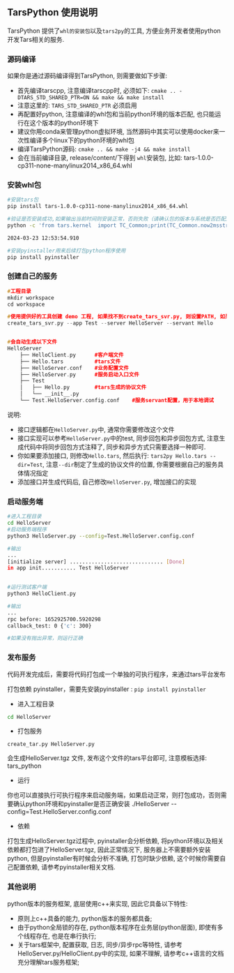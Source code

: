## TarsPython 使用说明

TarsPython 提供了`whl的安装包`以及`tars2py`的工具, 方便业务开发者使用python开发Tars相关的服务.

### 源码编译

如果你是通过源码编译得到TarsPython, 则需要做如下步骤:
- 首先编译tarscpp, 注意编译tarscpp时, 必须如下: `cmake .. -DTARS_STD_SHARED_PTR=ON && make && make install`
- 注意这里的: `TARS_STD_SHARED_PTR` 必须启用
- 再配置好python, 注意编译的whl包和当前python环境的版本匹配, 也只能运行在这个版本的python环境下
- 建议你用conda来管理python虚拟环境, 当然源码中其实可以使用docker来一次性编译多个linux下的python环境的whl包
- 编译TarsPython源码: `cmake .. && make -j4 && make install`
- 会在当前编译目录, release/content/下得到 `whl`安装包, 比如: tars-1.0.0-cp311-none-manylinux2014_x86_64.whl  

### 安装whl包

```sh
#安装tars包
pip install tars-1.0.0-cp311-none-manylinux2014_x86_64.whl 

#验证是否安装成功,如果输出当前时间则安装正常，否则失败（请确认包的版本与系统是否匹配）
python -c 'from tars.kernel  import TC_Common;print(TC_Common.now2msstr())' 

2024-03-23 12:53:54.910

#安装pyinstaller用来后续打包python程序使用
pip install pyinstaller

```

### 创建自己的服务


```c++
#工程目录
mkdir workspace
cd workspace

#使用提供好的工具创建 demo 工程, 如果找不到create_tars_svr.py, 则设置PATH, 如果是linux则为: $HOME/.local/bin/
create_tars_svr.py --app Test --server HelloServer --servant Hello


#会自动生成以下文件
HelloServer
    ├── HelloClient.py		#客户端文件
    ├── Hello.tars			#tars文件
    ├── HelloServer.conf	#业务配置文件
    ├── HelloServer.py		#服务启动入口文件
    ├── Test
    │   ├── Hello.py		#tars生成的协议文件
    │   └── __init__.py		
    └── Test.HelloServer.config.conf	#服务servant配置，用于本地调试
```

说明: 
- 接口逻辑都在`HelloServer.py`中, 通常你需要修改这个文件
- 接口实现可以参考`HelloServer.py`中的test, 同步回包和异步回包方式, 注意生成代码中将同步回包方式注释了, 同步和异步方式只需要选择一种即可.
- 你如果要添加接口, 则修改`Hello.tars`, 然后执行: `tars2py Hello.tars --dir=Test`,  注意`--dir`制定了生成的协议文件的位置, 你需要根据自己的服务具体情况指定
- 添加接口并生成代码后, 自己修改`HelloServer.py`, 增加接口的实现

### 启动服务端

```sh
#进入工程目录
cd HelloServer
#启动服务端程序
python3 HelloServer.py --config=Test.HelloServer.config.conf

#输出
...
[initialize server] .............................. [Done]
in app init........... Test HelloServer

 
#运行测试客户端
python3 HelloClient.py 

#输出
...
rpc before: 1652925700.5920298
callback_test: 0 {'c': 300}

#如果没有抛出异常，则运行正确
```


### 发布服务

代码开发完成后，需要将代码打包成一个单独的可执行程序，来通过tars平台发布

打包依赖 pyinstaller，需要先安装pyinstaller : `pip install pyinstaller`

- 进入工程目录
```sh
cd HelloServer
```    
- 打包服务
```
create_tar.py HelloServer.py 
```

会生成HelloServer.tgz 文件, 发布这个文件的tars平台即可, 注意模板选择: tars_python

- 运行

你也可以直接执行可执行程序来启动服务端，如果启动正常，则打包成功，否则需要确认python环境和pyinstaller是否正确安装
./HelloServer --config=Test.HelloServer.config.conf

- 依赖

打包生成HelloServer.tgz过程中, pyinstaller会分析依赖, 将python环境以及相关依赖都打包进了HelloServer.tgz, 因此正常情况下, 服务器上不需要额外安装python, 但是pyinstaller有时候会分析不准确, 打包时缺少依赖, 这个时候你需要自己配置依赖, 请参考pyinstaller相关文档.


### 其他说明

python版本的服务框架, 底层使用c++来实现, 因此它具备以下特性:
- 原则上c++具备的能力, python版本的服务都具备;
- 由于python全局锁的存在, python版本程序在业务层(python层面), 即使有多个线程存在, 也是在串行执行;
- 关于tars框架中, 配置获取, 日志, 同步/异步rpc等特性, 请参考HelloServer.py/HelloClient.py中的实现, 如果不理解, 请参考c++语言的文档充分理解tars服务框架;


